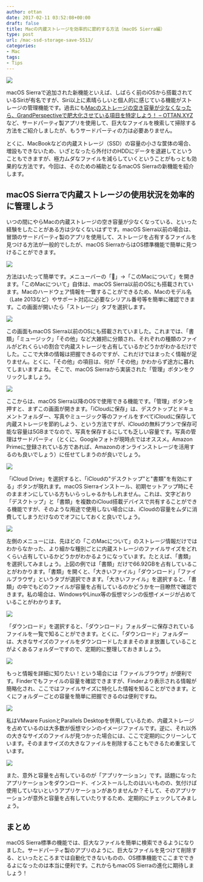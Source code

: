 ```yaml
---
author: ottan
date: 2017-02-11 03:52:08+00:00
draft: false
title: Macの内蔵ストレージを効率的に節約する方法（macOS Sierra編）
type: post
url: /mac-ssd-storage-save-5513/
categories:
- Mac
tags:
- Tips
---
```


![](/images/2017/02/170211-589e83b9c1db7.jpg)






macOS Sierraで追加された新機能といえば、しばらく前のiOSから搭載されているSiriが有名ですが、Siri以上に素晴らしいと個人的に感じている機能がストレージの管理機能です。過去にも[Macのストレージの空き容量が少なくなったら、GrandPerspectiveで肥大化させている項目を特定しよう！ – OTTAN.XYZ](/mac-storage-grandperspective-3482/)など、サードパーティ製アプリを使用して、巨大なファイルを検索して掃除する方法をご紹介しましたが、もうサードパーティの力は必要ありません。





とくに、MacBookなどの内蔵ストレージ（SSD）の容量の小さな筐体の場合、増設もできないため、いざとなったら外付けのHDDにデータを退避してということもできますが、極力ムダなファイルを減らしていくということがもっとも効果的な方法です。今回は、そのための補助となるmacOS Sierraの新機能を紹介します。





## macOS Sierraで内蔵ストレージの使用状況を効率的に管理しよう





いつの間にやらMacの内蔵ストレージの空き容量が少なくなっている、といった経験をしたことがある方は少なくないはずです。macOS Sierra以前の場合は、冒頭のサードパーティ製のアプリを使用して、ストレージを占有するファイルを見つける方法が一般的でしたが、macOS SierraからはOS標準機能で簡単に見つけることができます。





![](/images/2017/02/170211-589e86ca3ebeb.png)






方法はいたって簡単です。メニューバーの「」→「このMacについて」を開きます。「このMacについて」自体は、macOS Sierra以前のOSにも搭載されています。Macのハードウェア情報を一瞥することができるため、Macのモデル名（Late 2013など）やサポート対応に必要なシリアル番号等を簡単に確認できます。この画面が開いたら「ストレージ」タブを選択します。





![](/images/2017/02/170211-589e83c5cf529.png)






この画面もmacOS Sierra以前のOSにも搭載されていました。これまでは、「書類」「ミュージック」「その他」など大雑把に分類され、それぞれの種類のファイルがどれくらいの割合で内蔵ストレージを占有しているかどうかがわかるだけでした。ここで大体の情報は把握できるのですが、これだけではまったく情報が足りません。とくに、「その他」の項目は、何が「その他」かわからず途方に暮れてしまいますよね。そこで、macOS Sierraから実装された「管理」ボタンをクリックしましょう。





![](/images/2017/02/170211-589e83cc2c802.png)






ここからは、macOS Sierra以降のOSで使用できる機能です。「管理」ボタンを押すと、まずこの画面が開きます。「iCloudに保存」は、デスクトップとドキュメントフォルダー、写真やミュージック等のファイルをすべてiCloudに保存して内蔵ストレージを節約しよう、という方法ですが、iCloudの無料プランで保存可能な容量は5GBまでなので、写真を保存するにしても乏しい容量です。写真の管理はサードパーティ（とくに、Googleフォトが現時点ではオススメ。Amazon Primeに登録されている方であれば、Amazonのオンラインストレージを活用するのも良いでしょう）に任せてしまうのが良いでしょう。





![](/images/2017/02/170211-589e83d35606e.png)






「iCloud Drive」を選択すると、「iCloudの"デスクトップ"と"書類"を有効にする」ボタンが現れます。macOS Sierraインストール、初期セットアップ時にそのままオンにしている方もいらっしゃるかもしれません。これは、文字どおり「デスクトップ」と「書類」を複数のiCloud搭載デバイスで共有することができる機能ですが、そのような用途で使用しない場合には、iCloudの容量をムダに消費してしまうだけなのでオフにしておくと良いでしょう。





![](/images/2017/02/170211-589e83da10027.png)






左側のメニューには、先ほどの「このMacについて」のストレージ情報だけではわからなかった、より細かな種別ごとに内蔵ストレージのファイルサイズをどれくらい占有しているかどうかがわかるようになっています。たとえば、「書類」を選択してみましょう。上図の例では「書類」だけで66.92GBを占有していることがわかります。「書類」を開くと、「大きいファイル」「ダウンロード」「ファイルブラウザ」というタブが選択できます。「大きいファイル」を選択すると、「書類」の中でもどのファイルが容量を占有しているのかどうかを一目瞭然で確認できます。私の場合は、WindowsやLinux等の仮想マシンの仮想イメージが占めていることがわかります。





![](/images/2017/02/170211-589e83e0b8f1c.png)






「ダウンロード」を選択すると、「ダウンロード」フォルダーに保存されているファイルを一覧で知ることができます。とくに、「ダウンロード」フォルダーは、大きなサイズのファイルをダウンロードしたままそのまま放置していることがよくあるフォルダーですので、定期的に整理しておきましょう。





![](/images/2017/02/170211-589e83e70d555.png)






もっと情報を詳細に知りたい！という場合には「ファイルブラウザ」が便利です。Finderでもファイルの容量を確認できますが、Finderより表示される情報が簡略化され、ここではファイルサイズに特化した情報を知ることができます。とくにフォルダーごとの容量を簡単に把握できるのは便利ですね。





![](/images/2017/02/170211-589e83ed47f27.png)






私はVMware FusionとParallels Desktopを併用しているため、内蔵ストレージを占めているのは大多数が仮想マシンのイメージファイルです。逆に、それ以外の大きなサイズのファイルが見つかった場合には、ここで定期的にクリーンしています。そのままサイズの大きなファイルを削除することもできるため重宝しています。





![](/images/2017/02/170211-589e83f47d315.png)






また、意外と容量を占有しているのが「アプリケーション」です。話題になったアプリケーションをダウンロード、インストールしたのはいいものの、気付けば使用していないというアプリケーションがありませんか？そして、そのアプリケーションが意外と容量を占有していたりするため、定期的にチェックしてみましょう。





## まとめ





macOS Sierra標準の機能では、巨大なファイルを簡単に検索できるようになりました。サードパーティ製のアプリのように、巨大なファイルを見つけて削除する、といったところまでは自動化できないものの、OS標準機能でここまでできるよになったのは本当に便利です。これからもmacOS Sierraの進化に期待しましょう！
